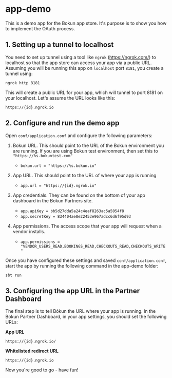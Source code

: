 # app-demo

This is a demo app for the Bokun app store. 
It's purpose is to show you how to implement the OAuth process.

## 1. Setting up a tunnel to localhost
You need to set up tunnel using a tool like `ngrok` (https://ngrok.com/) to localhost so that the app store can access your app via a public URL.
Assuming you will be running this app on `localhost` port `8181`, you create a tunnel using:

`ngrok http 8181`

This will create a public URL for your app, which will tunnel to port 8181 on your localhost. 
Let's assume the URL looks like this:

`https://{id}.ngrok.io`

## 2. Configure and run the demo app
Open `conf/application.conf` and configure the following parameters: 

1. Bokun URL. This should point to the URL of the Bokun environment you are running.
If you are using Bokun test environment, then set this to `"https://%s.bokuntest.com"`

    * `bokun.url = "https://%s.bokun.io"`  

2. App URL. This should point to the URL of where your app is running

    * `app.url = "https://{id}.ngrok.io"`

3. App credentials. They can be found on the bottom of your app dashboard in the Bokun Partners site.

    * `app.apiKey = bb5d27dda5a24c4eaf8263ac5a5054f8`
    * `app.secretKey = 834404ae8e22453e967adcc6d6f95d93`

4. App permissions. The access scope that your app will request when a vendor installs.

    * `app.permissions = "VENDOR_USERS_READ,BOOKINGS_READ,CHECKOUTS_READ,CHECKOUTS_WRITE"`

Once you have configured these settings and saved `conf/application.conf`, start the app by running the following command in the app-demo folder:

`sbt run` 

## 3. Configuring the app URL in the Partner Dashboard
The final step is to tell Bókun the URL where your app is running. 
In the Bokun Partner Dashboard, in your app settings, you should set the following URLs:

**App URL** 

`https://{id}.ngrok.io/`

**Whitelisted redirect URL**

`https://{id}.ngrok.io`

Now you're good to go - have fun!